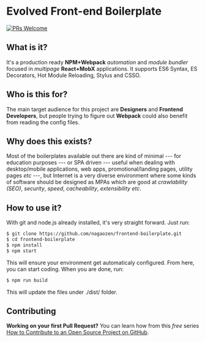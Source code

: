 # Evolved Front-end Boilerplate

[![PRs Welcome](https://img.shields.io/badge/PRs-welcome-brightgreen.svg?style=flat-square)](http://makeapullrequest.com) 

## What is it?

It's a production ready **NPM+Webpack** _automation_ and _module bundler_ focused in _multipage_ **React+MobX** applications. It supports ES6 Syntax, ES Decorators, Hot Module Reloading, Stylus and CSSO.

## Who is this for?

The main target audience for this project are **Designers** and **Frontend Developers**, but people trying to figure out **Webpack** could also benefit from reading the config files.

## Why does this exists?

Most of the boilerplates available out there are kind of minimal --- for education purposes --- or SPA driven --- useful when dealing with desktop/mobile applications, web apps, promotional/landing pages, utility pages _etc_  ---, but Internet is a very diverse environment where some kinds of software should be designed as MPAs which are good at _crawlability (SEO)_, _security_, _speed_, _cacheability_, _extensibility_ _etc_.

## How to use it?

With git and node.js already installed, it's very straight forward. Just run:

```sh
$ git clone https://github.com/nagaozen/frontend-boilerplate.git
$ cd frontend-boilerplate
$ npm install
$ npm start
```

This will ensure your environment get automaticaly configured. From here, you can start coding. When you are done, run:

```sh
$ npm run build
```

This will update the files under ./dist/ folder. 

## Contributing

**Working on your first Pull Request?** You can learn how from this *free* series [How to Contribute to an Open Source Project on GitHub](https://egghead.io/series/how-to-contribute-to-an-open-source-project-on-github).
